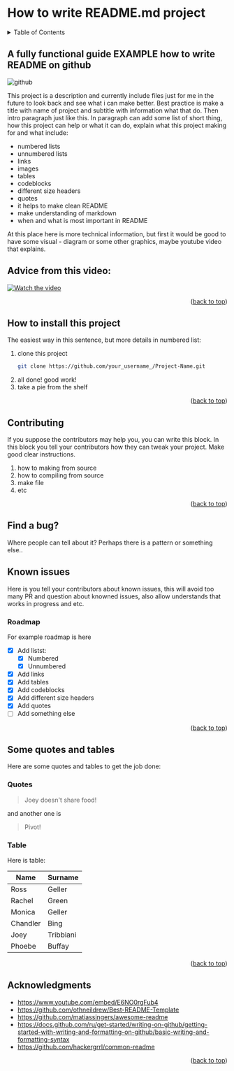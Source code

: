 <a name="readme-top"></a>

# How to write README.md project

<details>
  <summary>Table of Contents</summary>
  <ol>
    <li><a href="#a-fully-functional-guide-example-how-to-write-readme-on-github">About The Project</a>
      <ul><li><a href="#advice-from-this-video">Based on</a></li></ul>
    </li>
    <li><a href="#how-to-install-this-project">Installation</a></li>
    <li><a href="#contributing">Contributing</a></li>
    <li><a href="#known-issues">Known issues</a>
      <ul><li><a href="#roadmap">Roadmap</a></li></ul>
    <li><a href="#some-quotes-and-tables">Work is done?</a>
      <ul><li><a href="#quotes">Quotes</a></li></ul>
      <ul><li><a href="#table">Table</a></li></ul>
    <li><a href="#acknowledgments">Acknowledgments</a></li>
  </ol>
</details>

## A fully functional guide EXAMPLE how to write README on github

![github](https://www.greycampus.com/hubfs/Imported_Blog_Media/Project%20Documentation%20Does%20a%20project%20really%20need%20it.jpg)

This project is a description and currently include files just for me in the future to look back and see what i can make better.
Best practice is make a title with name of project and subtitle with information what that do. Then intro paragraph just like this.
In paragraph can add some list of short thing, how this project can help or what it can do, explain what this project making for and what include:

* numbered lists
* unnumbered lists
* links
* images
* tables
* codeblocks
* different size headers
* quotes
* it helps to make clean README
* make understanding of markdown
* when and what is most important in README


At this place here is more technical information, but first it would be good to have some visual - diagram or some other graphics, maybe youtube video that explains.

## Advice from this video:


[![Watch the video](https://img.youtube.com/vi/E6NO0rgFub4/maxresdefault.jpg)](https://www.youtube.com/embed/E6NO0rgFub4)

<p align="right">(<a href="#readme-top">back to top</a>)</p>

## How to install this project

The easiest way in this sentence, but more details in numbered list:

1. clone this project
   ```sh
   git clone https://github.com/your_username_/Project-Name.git
   ```
2. all done! good work!
3. take a pie from the shelf

<p align="right">(<a href="#readme-top">back to top</a>)</p>

## Contributing

If you suppose the contributors may help you, you can write this block.
In this block you tell your contributors how they can tweak your project.
Make good clear instructions.

1. how to making from source
2. how to compiling from source
3. make file
4. etc

<p align="right">(<a href="#readme-top">back to top</a>)</p>

## Find a bug?

Where people can tell about it? 
Perhaps there is a pattern or something else..

## Known issues

Here is you tell your contributors about known issues, this will avoid too many PR and question about knowned issues, also allow understands that works in progress and etc.

### Roadmap

For example roadmap is here

- [X] Add listst:
    - [X] Numbered
    - [X] Unnumbered
- [X] Add links
- [X] Add tables
- [X] Add codeblocks
- [X] Add different size headers
- [X] Add quotes
- [ ] Add something else

<p align="right">(<a href="#readme-top">back to top</a>)</p>

## Some quotes and tables

Here are some quotes and tables to get the job done:

### Quotes

> Joey doesn't share food!

and another one is

> Pivot!

### Table

Here is table:

| Name   | Surname  |
|---|---|
| Ross  | Geller  |
| Rachel  | Green  |
| Monica  | Geller  |
| Chandler  | Bing  |
| Joey  | Tribbiani  |
| Phoebe  | Buffay  |

<p align="right">(<a href="#readme-top">back to top</a>)</p>

## Acknowledgments
- https://www.youtube.com/embed/E6NO0rgFub4
- https://github.com/othneildrew/Best-README-Template
- https://github.com/matiassingers/awesome-readme
- https://docs.github.com/ru/get-started/writing-on-github/getting-started-with-writing-and-formatting-on-github/basic-writing-and-formatting-syntax
- https://github.com/hackergrrl/common-readme

<p align="right">(<a href="#readme-top">back to top</a>)</p>